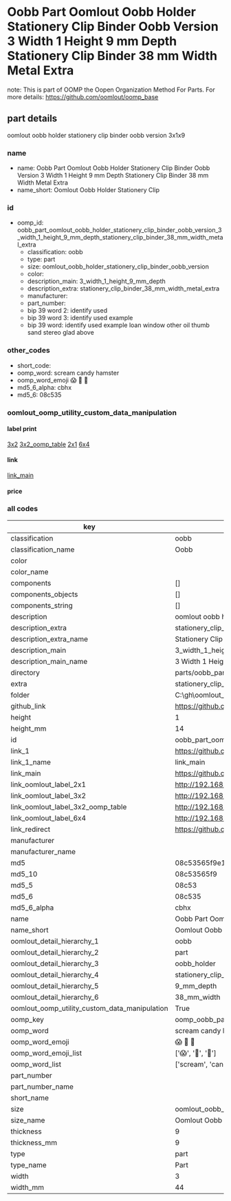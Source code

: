 # Oobb Part Oomlout Oobb Holder Stationery Clip Binder Oobb Version 3 Width 1 Height 9 mm Depth Stationery Clip Binder 38 mm Width Metal Extra  

note: This is part of OOMP the Oopen Organization Method For Parts. For more details: https://github.com/oomlout/oomp_base

##  part details
  



oomlout oobb holder stationery clip binder oobb version 3x1x9



### name
* name: Oobb Part Oomlout Oobb Holder Stationery Clip Binder Oobb Version 3 Width 1 Height 9 mm Depth Stationery Clip Binder 38 mm Width Metal Extra
* name_short: Oomlout Oobb Holder Stationery Clip
### id
* oomp_id: oobb_part_oomlout_oobb_holder_stationery_clip_binder_oobb_version_3_width_1_height_9_mm_depth_stationery_clip_binder_38_mm_width_metal_extra
  * classification: oobb
  * type: part
  * size: oomlout_oobb_holder_stationery_clip_binder_oobb_version
  * color: 
  * description_main: 3_width_1_height_9_mm_depth
  * description_extra: stationery_clip_binder_38_mm_width_metal_extra
  * manufacturer: 
  * part_number: 
  * bip 39 word 2: identify used
  * bip 39 word 3: identify used example
  * bip 39 word: identify used example loan window other oil thumb sand stereo glad above

### other_codes
* short_code: 
* oomp_word: scream candy hamster
* oomp_word_emoji :scream: :candy: :hamster:
* md5_6_alpha: cbhx
* md5_6: 08c535






### oomlout_oomp_utility_custom_data_manipulation
#### label print
[3x2](http://192.168.1.245:1112/?label=oomp%20cbhx)
[3x2_oomp_table](http://192.168.1.108:1112/?label=oomp%20cbhx)
[2x1](http://192.168.1.242:1112/?label=oomp%20cbhx)
[6x4](http://192.168.1.55:1112/?label=oomp%20cbhx)    

#### link

[link_main](https://github.com/oomlout/oomlout_oobb_version_4_generated_parts/tree/main/navigation_oomp/oobb/part/oomlout_oobb_holder_stationery_clip_binder_oobb_version/3_width_1_height_9_mm_depth/stationery_clip_binder_38_mm_width_metal_extra/part)                              

#### price







### all codes 
| key | value |  
| --- | --- |  
| classification | oobb |  
| classification_name | Oobb |  
| color |  |  
| color_name |  |  
| components | [] |  
| components_objects | [] |  
| components_string | [] |  
| description | oomlout oobb holder stationery clip binder oobb version 3x1x9 |  
| description_extra | stationery_clip_binder_38_mm_width_metal_extra |  
| description_extra_name | Stationery Clip Binder 38 mm Width Metal Extra |  
| description_main | 3_width_1_height_9_mm_depth |  
| description_main_name | 3 Width 1 Height 9 mm Depth |  
| directory | parts/oobb_part_oomlout_oobb_holder_stationery_clip_binder_oobb_version_3_width_1_height_9_mm_depth_stationery_clip_binder_38_mm_width_metal_extra |  
| extra | stationery_clip_binder_38_mm_width_metal |  
| folder | C:\gh\oomlout_oobb_version_4_generated_parts\parts\oobb_part_oomlout_oobb_holder_stationery_clip_binder_oobb_version_3_width_1_height_9_mm_depth_stationery_clip_binder_38_mm_width_metal_extra |  
| github_link | https://github.com/oomlout/oomlout_oomp_part_src/tree/main/parts/oobb_part_oomlout_oobb_holder_stationery_clip_binder_oobb_version_3_width_1_height_9_mm_depth_stationery_clip_binder_38_mm_width_metal_extra |  
| height | 1 |  
| height_mm | 14 |  
| id | oobb_part_oomlout_oobb_holder_stationery_clip_binder_oobb_version_3_width_1_height_9_mm_depth_stationery_clip_binder_38_mm_width_metal_extra |  
| link_1 | https://github.com/oomlout/oomlout_oobb_version_4_generated_parts/tree/main/navigation_oomp/oobb/part/oomlout_oobb_holder_stationery_clip_binder_oobb_version/3_width_1_height_9_mm_depth/stationery_clip_binder_38_mm_width_metal_extra/part |  
| link_1_name | link_main |  
| link_main | https://github.com/oomlout/oomlout_oobb_version_4_generated_parts/tree/main/navigation_oomp/oobb/part/oomlout_oobb_holder_stationery_clip_binder_oobb_version/3_width_1_height_9_mm_depth/stationery_clip_binder_38_mm_width_metal_extra/part |  
| link_oomlout_label_2x1 | http://192.168.1.242:1112/?label=oomp%20cbhx |  
| link_oomlout_label_3x2 | http://192.168.1.245:1112/?label=oomp%20cbhx |  
| link_oomlout_label_3x2_oomp_table | http://192.168.1.108:1112/?label=oomp%20cbhx |  
| link_oomlout_label_6x4 | http://192.168.1.55:1112/?label=oomp%20cbhx |  
| link_redirect | https://github.com/oomlout/oomlout_oobb_version_4_generated_parts/tree/main/parts/oobb_oomlout_oobb_holder_stationery_clip_binder_oobb_version_03_01_09_ex_stationery_clip_binder_38_mm_width_metal |  
| manufacturer |  |  
| manufacturer_name |  |  
| md5 | 08c53565f9e1733a747db8309cfbf384 |  
| md5_10 | 08c53565f9 |  
| md5_5 | 08c53 |  
| md5_6 | 08c535 |  
| md5_6_alpha | cbhx |  
| name | Oobb Part Oomlout Oobb Holder Stationery Clip Binder Oobb Version 3 Width 1 Height 9 mm Depth Stationery Clip Binder 38 mm Width Metal Extra |  
| name_short | Oomlout Oobb Holder Stationery Clip |  
| oomlout_detail_hierarchy_1 | oobb |  
| oomlout_detail_hierarchy_2 | part |  
| oomlout_detail_hierarchy_3 | oobb_holder |  
| oomlout_detail_hierarchy_4 | stationery_clip_binder_oobb_version |  
| oomlout_detail_hierarchy_5 | 9_mm_depth |  
| oomlout_detail_hierarchy_6 | 38_mm_width |  
| oomlout_oomp_utility_custom_data_manipulation | True |  
| oomp_key | oomp_oobb_part_oomlout_oobb_holder_stationery_clip_binder_oobb_version_3_width_1_height_9_mm_depth_stationery_clip_binder_38_mm_width_metal_extra |  
| oomp_word | scream candy hamster |  
| oomp_word_emoji | :scream: :candy: :hamster: |  
| oomp_word_emoji_list | [':scream:', ':candy:', ':hamster:'] |  
| oomp_word_list | ['scream', 'candy', 'hamster'] |  
| part_number |  |  
| part_number_name |  |  
| short_name |  |  
| size | oomlout_oobb_holder_stationery_clip_binder_oobb_version |  
| size_name | Oomlout Oobb Holder Stationery Clip Binder Oobb Version |  
| thickness | 9 |  
| thickness_mm | 9 |  
| type | part |  
| type_name | Part |  
| width | 3 |  
| width_mm | 44 |  
